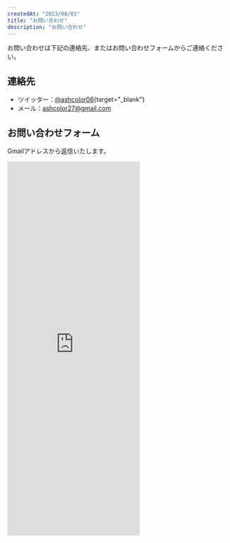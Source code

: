 ```yaml
---
createdAt: "2023/08/01"
title: "お問い合わせ"
description: "お問い合わせ"
---
```


お問い合わせは下記の連絡先、またはお問い合わせフォームからご連絡ください。

## 連絡先

- ツイッター：[@ashcolor06](https://twitter.com/ashcolor06){target="_blank"}
- メール：ashcolor27@gmail.com

## お問い合わせフォーム

Gmailアドレスから返信いたします。

<iframe class="w-full mt-8" src="https://docs.google.com/forms/d/e/1FAIpQLSdBmGekMKI_zcy0HzTolrqFkyd8NpRcoctRayERjXVNAnGvyQ/viewform?embedded=true" height="848" frameborder="0" marginheight="0" marginwidth="0">読み込んでいます…</iframe>
